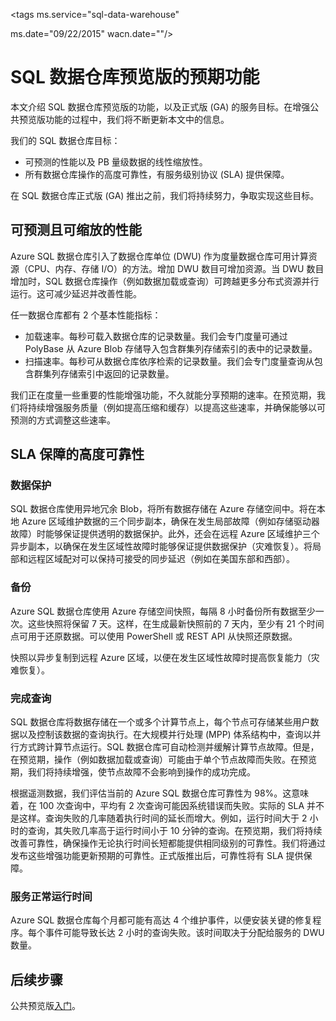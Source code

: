 <properties
   pageTitle="SQL 数据仓库预览版的预期功能 | Microsoft Azure"
   description="SQL 数据仓库公共预览版功能摘要，以及正式版的目标。"
   services="sql-data-warehouse"
   documentationCenter="NA"
   authors="lvargas"
   manager="tonypet"
   editor=""/>

<tags
   ms.service="sql-data-warehouse"

   ms.date="09/22/2015"
   wacn.date=""/>

# SQL 数据仓库预览版的预期功能

本文介绍 SQL 数据仓库预览版的功能，以及正式版 (GA) 的服务目标。在增强公共预览版功能的过程中，我们将不断更新本文中的信息。

我们的 SQL 数据仓库目标：

- 可预测的性能以及 PB 量级数据的线性缩放性。
- 所有数据仓库操作的高度可靠性，有服务级别协议 (SLA) 提供保障。

在 SQL 数据仓库正式版 (GA) 推出之前，我们将持续努力，争取实现这些目标。

## 可预测且可缩放的性能

Azure SQL 数据仓库引入了数据仓库单位 (DWU) 作为度量数据仓库可用计算资源（CPU、内存、存储 I/O）的方法。增加 DWU 数目可增加资源。当 DWU 数目增加时，SQL 数据仓库操作（例如数据加载或查询）可跨越更多分布式资源并行运行。这可减少延迟并改善性能。

任一数据仓库都有 2 个基本性能指标：

- 加载速率。每秒可载入数据仓库的记录数量。我们会专门度量可通过 PolyBase 从 Azure Blob 存储导入包含群集列存储索引的表中的记录数量。 
- 扫描速率。每秒可从数据仓库依序检索的记录数量。我们会专门度量查询从包含群集列存储索引中返回的记录数量。


我们正在度量一些重要的性能增强功能，不久就能分享预期的速率。在预览期，我们将持续增强服务质量（例如提高压缩和缓存）以提高这些速率，并确保能够以可预测的方式调整这些速率。


## SLA 保障的高度可靠性

### 数据保护 

SQL 数据仓库使用异地冗余 Blob，将所有数据存储在 Azure 存储空间中。将在本地 Azure 区域维护数据的三个同步副本，确保在发生局部故障（例如存储驱动器故障）时能够保证提供透明的数据保护。此外，还会在远程 Azure 区域维护三个异步副本，以确保在发生区域性故障时能够保证提供数据保护（灾难恢复）。将局部和远程区域配对可以保持可接受的同步延迟（例如在美国东部和西部）。


### 备份

Azure SQL 数据仓库使用 Azure 存储空间快照，每隔 8 小时备份所有数据至少一次。这些快照将保留 7 天。这样，在生成最新快照前的 7 天内，至少有 21 个时间点可用于还原数据。可以使用 PowerShell 或 REST API 从快照还原数据。

快照以异步复制到远程 Azure 区域，以便在发生区域性故障时提高恢复能力（灾难恢复）。


### 完成查询 

SQL 数据仓库将数据存储在一个或多个计算节点上，每个节点可存储某些用户数据以及控制该数据的查询执行。在大规模并行处理 (MPP) 体系结构中，查询以并行方式跨计算节点运行。SQL 数据仓库可自动检测并缓解计算节点故障。但是，在预览期，操作（例如数据加载或查询）可能由于单个节点故障而失败。在预览期，我们将持续增强，使节点故障不会影响到操作的成功完成。

根据遥测数据，我们评估当前的 Azure SQL 数据仓库可靠性为 98%。这意味着，在 100 次查询中，平均有 2 次查询可能因系统错误而失败。实际的 SLA 并不是这样。查询失败的几率随着执行时间的延长而增大。例如，运行时间大于 2 小时的查询，其失败几率高于运行时间小于 10 分钟的查询。在预览期，我们将持续改善可靠性，确保操作无论执行时间长短都能提供相同级别的可靠性。我们将通过发布这些增强功能更新预期的可靠性。正式版推出后，可靠性将有 SLA 提供保障。

### 服务正常运行时间

Azure SQL 数据仓库每个月都可能有高达 4 个维护事件，以便安装关键的修复程序。每个事件可能导致长达 2 小时的查询失败。该时间取决于分配给服务的 DWU 数量。


## 后续步骤

公共预览版[入门][]。

<!--Image references-->

<!--Article references-->
[入门]: ./sql-data-warehouse-get-started-provision.md

<!--MSDN references-->

<!--Other Web references-->

<!---HONumber=Mooncake_1207_2015-->